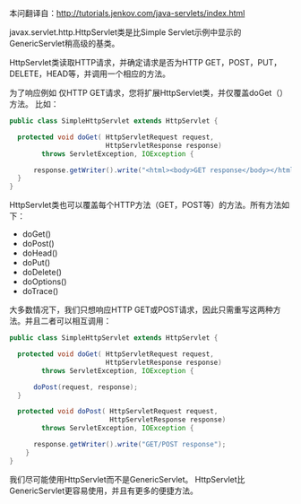 本问翻译自：http://tutorials.jenkov.com/java-servlets/index.html

javax.servlet.http.HttpServlet类是比Simple Servlet示例中显示的GenericServlet稍高级的基类。

HttpServlet类读取HTTP请求，并确定请求是否为HTTP GET，POST，PUT，DELETE，HEAD等，并调用一个相应的方法。

为了响应例如 仅HTTP GET请求，您将扩展HttpServlet类，并仅覆盖doGet（）方法。 
比如：
```java
public class SimpleHttpServlet extends HttpServlet {

  protected void doGet( HttpServletRequest request,
                        HttpServletResponse response)
        throws ServletException, IOException {

      response.getWriter().write("<html><body>GET response</body></html>");
  }
}

```

HttpServlet类也可以覆盖每个HTTP方法（GET，POST等）的方法。所有方法如下：
* doGet()
* doPost()
* doHead()
* doPut()
* doDelete()
* doOptions()
* doTrace()

大多数情况下，我们只想响应HTTP GET或POST请求，因此只需重写这两种方法。并且二者可以相互调用：
```java
public class SimpleHttpServlet extends HttpServlet {

  protected void doGet( HttpServletRequest request,
                        HttpServletResponse response)
        throws ServletException, IOException {

      doPost(request, response);
  }

  protected void doPost( HttpServletRequest request,
                         HttpServletResponse response)
        throws ServletException, IOException {

      response.getWriter().write("GET/POST response");
    }
}
```
我们尽可能使用HttpServlet而不是GenericServlet。 HttpServlet比GenericServlet更容易使用，并且有更多的便捷方法。








